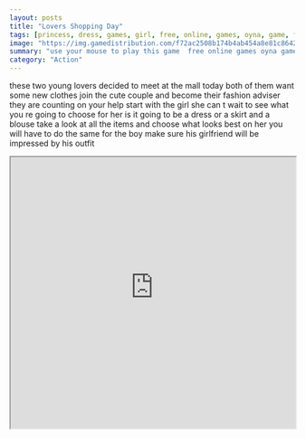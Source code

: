 ```yaml
---
layout: posts
title: "Lovers Shopping Day"
tags: [princess, dress, games, girl, free, online, games, oyna, game, free, games, play, play, games]
image: "https://img.gamedistribution.com/f72ac2508b174b4ab454a8e81c864280.jpg"
summary: "use your mouse to play this game  free online games oyna game free games play play games"
category: "Action"
---
```


these two young lovers decided to meet at the mall today both of them want some new clothes join the cute couple and become their fashion adviser they are counting on your help start with the girl she can t wait to see what you re going to choose for her is it going to be a dress or a skirt and a blouse take a look at all the items and choose what looks best on her you will have to do the same for the boy make sure his girlfriend will be impressed by his outfit

<iframe width="100%" height="480px;" src="https://html5.gamedistribution.com/f72ac2508b174b4ab454a8e81c864280/"></iframe>